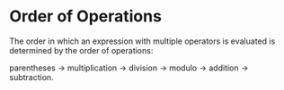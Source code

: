 # Order of Operations

The order in which an expression with multiple operators is evaluated is determined by the order of operations: 

parentheses -> multiplication -> division -> modulo -> addition -> subtraction.